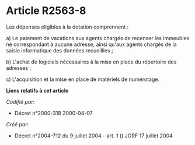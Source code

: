 # Article R2563-8

Les dépenses éligibles à la dotation comprennent :

a) Le paiement de vacations aux agents chargés de recenser les immeubles ne correspondant à aucune adresse, ainsi qu'aux
agents chargés de la saisie informatique des données recueillies ;

b) L'achat de logiciels nécessaires à la mise en place du répertoire des adresses ;

c) L'acquisition et la mise en place de matériels de numérotage.

**Liens relatifs à cet article**

_Codifié par_:

  - Décret n°2000-318 2000-04-07

_Créé par_:

  - Décret n°2004-712 du 9 juillet 2004 - art. 1 () JORF 17 juillet 2004
